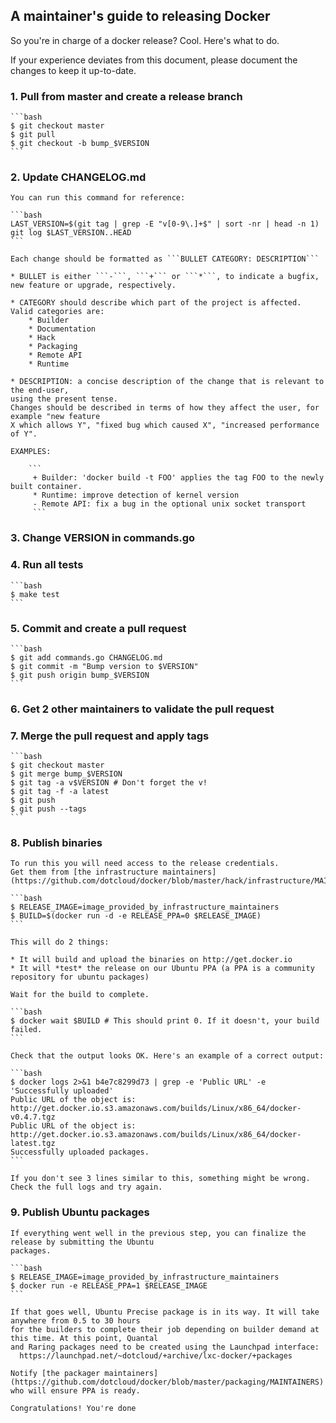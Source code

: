 ## A maintainer's guide to releasing Docker

So you're in charge of a docker release? Cool. Here's what to do.

If your experience deviates from this document, please document the changes to keep it
up-to-date.


### 1. Pull from master and create a release branch

	```bash
	$ git checkout master
	$ git pull
	$ git checkout -b bump_$VERSION
	```

### 2. Update CHANGELOG.md

	You can run this command for reference:

	```bash
	LAST_VERSION=$(git tag | grep -E "v[0-9\.]+$" | sort -nr | head -n 1)
	git log $LAST_VERSION..HEAD
	```

	Each change should be formatted as ```BULLET CATEGORY: DESCRIPTION```

	* BULLET is either ```-```, ```+``` or ```*```, to indicate a bugfix,
	new feature or upgrade, respectively.

	* CATEGORY should describe which part of the project is affected.
	Valid categories are:
		* Builder
		* Documentation
		* Hack
		* Packaging
		* Remote API
		* Runtime

	* DESCRIPTION: a concise description of the change that is relevant to the end-user,
	using the present tense.
	Changes should be described in terms of how they affect the user, for example "new feature
	X which allows Y", "fixed bug which caused X", "increased performance of Y".

	EXAMPLES:

		```
		 + Builder: 'docker build -t FOO' applies the tag FOO to the newly built container.
		 * Runtime: improve detection of kernel version
		 - Remote API: fix a bug in the optional unix socket transport
		 ```

### 3. Change VERSION in commands.go

### 4. Run all tests

	```bash
	$ make test
	```

### 5. Commit and create a pull request

	```bash
	$ git add commands.go CHANGELOG.md
	$ git commit -m "Bump version to $VERSION"
	$ git push origin bump_$VERSION
	```

### 6. Get 2 other maintainers to validate the pull request

### 7. Merge the pull request and apply tags

	```bash
	$ git checkout master
	$ git merge bump_$VERSION
	$ git tag -a v$VERSION # Don't forget the v!
	$ git tag -f -a latest
	$ git push
	$ git push --tags
	```

### 8. Publish binaries

	To run this you will need access to the release credentials.
	Get them from [the infrastructure maintainers](https://github.com/dotcloud/docker/blob/master/hack/infrastructure/MAINTAINERS).

	```bash
	$ RELEASE_IMAGE=image_provided_by_infrastructure_maintainers
	$ BUILD=$(docker run -d -e RELEASE_PPA=0 $RELEASE_IMAGE)
	```

	This will do 2 things:
	
	* It will build and upload the binaries on http://get.docker.io
	* It will *test* the release on our Ubuntu PPA (a PPA is a community repository for ubuntu packages)

	Wait for the build to complete.

	```bash
	$ docker wait $BUILD # This should print 0. If it doesn't, your build failed.
	```

	Check that the output looks OK. Here's an example of a correct output:

	```bash
	$ docker logs 2>&1 b4e7c8299d73 | grep -e 'Public URL' -e 'Successfully uploaded'
	Public URL of the object is: http://get.docker.io.s3.amazonaws.com/builds/Linux/x86_64/docker-v0.4.7.tgz
	Public URL of the object is: http://get.docker.io.s3.amazonaws.com/builds/Linux/x86_64/docker-latest.tgz
	Successfully uploaded packages.
	```

	If you don't see 3 lines similar to this, something might be wrong. Check the full logs and try again.
	

### 9. Publish Ubuntu packages

	If everything went well in the previous step, you can finalize the release by submitting the Ubuntu
	packages.

	```bash
	$ RELEASE_IMAGE=image_provided_by_infrastructure_maintainers
	$ docker run -e RELEASE_PPA=1 $RELEASE_IMAGE
	```

	If that goes well, Ubuntu Precise package is in its way. It will take anywhere from 0.5 to 30 hours
	for the builders to complete their job depending on builder demand at this time. At this point, Quantal
	and Raring packages need to be created using the Launchpad interface:
	  https://launchpad.net/~dotcloud/+archive/lxc-docker/+packages

	Notify [the packager maintainers](https://github.com/dotcloud/docker/blob/master/packaging/MAINTAINERS)
	who will ensure PPA is ready.

	Congratulations! You're done
